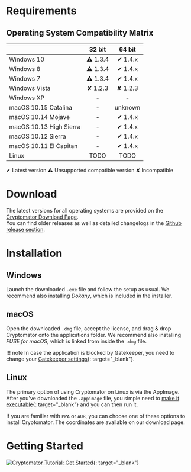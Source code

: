 # Requirements

## Operating System Compatibility Matrix

|                         | 32 bit  | 64 bit  |
|:------------------------|:-------:|:-------:|
| Windows 10              | ⚠︎ 1.3.4 | ✔︎ 1.4.x |
| Windows 8               | ⚠︎ 1.3.4 | ✔︎ 1.4.x |
| Windows 7               | ⚠︎ 1.3.4 | ✔︎ 1.4.x |
| Windows Vista           | ✘ 1.2.3 | ✘ 1.2.3 |
| Windows XP              | -       | -       |
| macOS 10.15 Catalina    | -       | unknown |
| macOS 10.14 Mojave      | -       | ✔︎ 1.4.x |
| macOS 10.13 High Sierra | -       | ✔︎ 1.4.x |
| macOS 10.12 Sierra      | -       | ✔︎ 1.4.x |
| macOS 10.11 El Capitan  | -       | ✔︎ 1.4.x |
| Linux                   | TODO    | TODO    |

✔︎ Latest version   ⚠︎ Unsupported compatible version   ✘ Incompatible 

# Download

The latest versions for all operating systems are provided on the [Cryptomator Download Page](https://cryptomator.org/downloads).  
You can find older releases as well as detailed changelogs in the [Github release section](https://github.com/cryptomator/cryptomator/releases). 

# Installation

## Windows
Launch the downloaded `.exe` file and follow the setup as usual. We recommend also installing _Dokany_, which is included in the installer.

## macOS
Open the downloaded `.dmg` file, accept the license, and drag & drop Cryptomator onto the applications folder. We recommend also installing _FUSE for macOS_, which is linked from inside the `.dmg` file.

!!! note
    In case the application is blocked by Gatekeeper, you need to change your [Gatekeeper settings](https://support.apple.com/HT202491){: target="_blank"}.

## Linux
The primary option of using Cryptomator on Linux is via the AppImage. After you've downloaded the `.appimage` file, you simple need to [make it executable](https://docs.appimage.org/user-guide/run-appimages.html#running-appimages){: target="_blank"} and you can then run it.

If you are familiar with `PPA` or `AUR`, you can choose one of these options to install Cryptomator. The coordinates are available on our download page.

# Getting Started

[![Cryptomator Tutorial: Get Started](https://img.youtube.com/vi/g9A0zihHZ14/0.jpg)](https://www.youtube.com/watch?v=g9A0zihHZ14){: target="_blank"}
